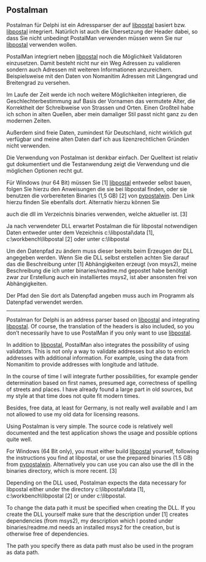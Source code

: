 ## Postalman

Postalman für Delphi ist ein Adressparser der auf [libpostal](https://github.com/openvenues/libpostal) basiert bzw. [libpostal](https://github.com/openvenues/libpostal) integriert. Natürlich ist auch die Übersetzung der Header dabei, so dass Sie nicht unbedingt PostalMan verwenden müssen wenn Sie nur [libpostal](https://github.com/openvenues/libpostal) verwenden wollen.

PostalMan integriert neben [libpostal](https://github.com/openvenues/libpostal) noch die Möglichkeit Validatoren einzusetzen. Damit besteht nicht nur ein Weg Adressen zu validieren sondern auch Adressen mit weiteren Informationen anzureichern. Beispielsweise mit den Daten von Nomanitim Adressen mit Längengrad und Breitengrad zu versehen.

Im Laufe der Zeit werde ich noch weitere Möglichkeiten integrieren,  die Geschlechterbestimmung auf Basis der Vornamen das vermutete Alter, die Korrektheit der Schreibweise von Strassen und Orten. Einen Großteil habe ich schon in alten 
Quellen, aber mein damaliger Stil passt nicht ganz zu den modernen Zeiten.

Außerdem sind freie Daten, zumindest für Deutschland, nicht wirklich gut verfügbar und meine alten Daten darf ich aus lizenzrechtlichen Gründen nicht verwenden.

Die Verwendung von Postalman ist denkbar einfach. Der Quelltext ist relativ gut dokumentiert und die Testanwendung zeigt die Verwendung und die möglichen Optionen recht gut.

Für Windows (nur 64 Bit) müssen Sie [1] [libpostal](https://github.com/openvenues/libpostal) entweder selbst bauen, folgen Sie hierzu den Anweisungen die sie bei libpostal finden, oder sie benutzen die vorbereiteten Binaries (1,5 GB) [2] von [pypostalwin](https://github.com/selva221724/pypostalwin). Den Link hierzu finden Sie ebenfalls dort. Alternativ hierzu können Sie 

auch die dll im Verzeichnis binaries verwenden, welche aktueller ist. [3]

Ja nach verwendeter DLL erwartet Postalman die für libpostal notwendigen Daten entweder unter dem Vezeichnis c:\libpostal\data [1], c:\workbench\libpostal [2] oder unter c:\libpostal

Um den Datenpfad zu ändern muss dieser bereits beim Erzeugen der DLL angegeben werden. Wenn Sie die DLL selbst erstellen achten Sie darauf das die Beschreibung unter [1] Abhängigkeiten erzeugt (von msys2), meine Beschreibung die ich unter binaries/readme.md gepostet habe benötigt zwar zur Erstellung auch ein installiertes msys2, ist aber ansonsten frei von Abhängigkeiten. 

Der Pfad den Sie dort als Datenpfad angeben muss auch im Programm als Datenpfad verwendet werden.

---

Postalman for Delphi is an address parser based on [libpostal](https://github.com/openvenues/libpostal) and integrating [libpostal](https://github.com/openvenues/libpostal). Of course, the translation of the headers is also included, so you don’t necessarily have to use PostalMan if you only want to use [libpostal](https://github.com/openvenues/libpostal).

In addition to [libpostal](https://github.com/openvenues/libpostal), PostalMan also integrates the possibility of using validators. This is not only a way to validate addresses but also to enrich addresses with additional information. For example, using the data from Nomanitim to provide addresses with longitude and latitude.

In the course of time I will integrate further possibilities, for example gender determination based on first names, presumed age, correctness of spelling of streets and places. I have already found a large part in old 
sources, but my style at that time does not quite fit modern times.

Besides, free data, at least for Germany, is not really well available and I am not allowed to use my old data for licensing reasons.

Using Postalman is very simple. The source code is relatively well documented and the test application shows the usage and possible options quite well.

For Windows (64 Bit only), you must either build [libpostal](https://github.com/openvenues/libpostal) yourself, following the instructions you find at libpostal, or use the prepared binaries (1.5 GB) from  [pypostalwin](https://github.com/selva221724/pypostalwin). Alternatively you can use you can also use the dll in the binaries directory, which is more recent. [3]

Depending on the DLL used, Postalman expects the data necessary for libpostal either under the directory c:\libpostal\data [1], c:\workbench\libpostal [2] or under c:\libpostal.

To change the data path it must be specified when creating the DLL. If you create the DLL yourself make sure that the description under [1] creates dependencies (from msys2), my description which I posted under binaries/readme.md needs an installed msys2 for the creation, but is otherwise free of dependencies. 

The path you specify there as data path must also be used in the program as data path.
